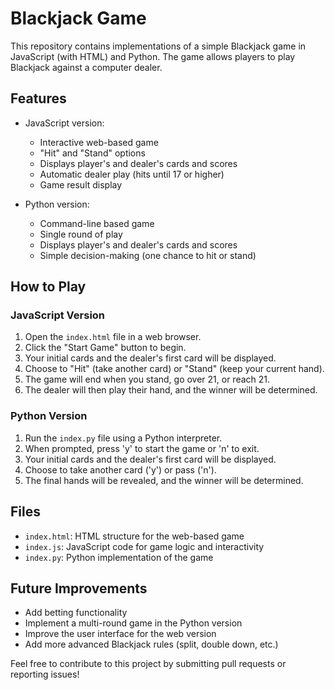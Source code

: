 # Blackjack Game

This repository contains implementations of a simple Blackjack game in JavaScript (with HTML) and Python. The game allows players to play Blackjack against a computer dealer.

## Features

- JavaScript version:
  - Interactive web-based game
  - "Hit" and "Stand" options
  - Displays player's and dealer's cards and scores
  - Automatic dealer play (hits until 17 or higher)
  - Game result display

- Python version:
  - Command-line based game
  - Single round of play
  - Displays player's and dealer's cards and scores
  - Simple decision-making (one chance to hit or stand)

## How to Play

### JavaScript Version

1. Open the `index.html` file in a web browser.
2. Click the "Start Game" button to begin.
3. Your initial cards and the dealer's first card will be displayed.
4. Choose to "Hit" (take another card) or "Stand" (keep your current hand).
5. The game will end when you stand, go over 21, or reach 21.
6. The dealer will then play their hand, and the winner will be determined.

### Python Version

1. Run the `index.py` file using a Python interpreter.
2. When prompted, press 'y' to start the game or 'n' to exit.
3. Your initial cards and the dealer's first card will be displayed.
4. Choose to take another card ('y') or pass ('n').
5. The final hands will be revealed, and the winner will be determined.

## Files

- `index.html`: HTML structure for the web-based game
- `index.js`: JavaScript code for game logic and interactivity
- `index.py`: Python implementation of the game

## Future Improvements

- Add betting functionality
- Implement a multi-round game in the Python version
- Improve the user interface for the web version
- Add more advanced Blackjack rules (split, double down, etc.)

Feel free to contribute to this project by submitting pull requests or reporting issues!
